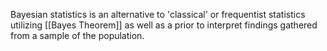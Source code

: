 Bayesian statistics is an alternative to 'classical' or frequentist statistics utilizing [[Bayes Theorem]] as well as a prior to interpret findings gathered from a sample of the population.
